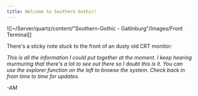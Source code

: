 ```yaml
---
title: Welcome to Southern Gothic!
---
```


![[~/Server/quartz/content/"Southern-Gothic - Gatlinburg"/Images/Front Terminal]]

There's a sticky note stuck to the front of an dusty old CRT monitor:  

*This is all the information I could put together at the moment. I keep hearing murmuring that there's a lot to see out there so I doubt this is it. You can use the explorer function on the left to browse the system. Check back in from time to time for updates.*

*-AM*
